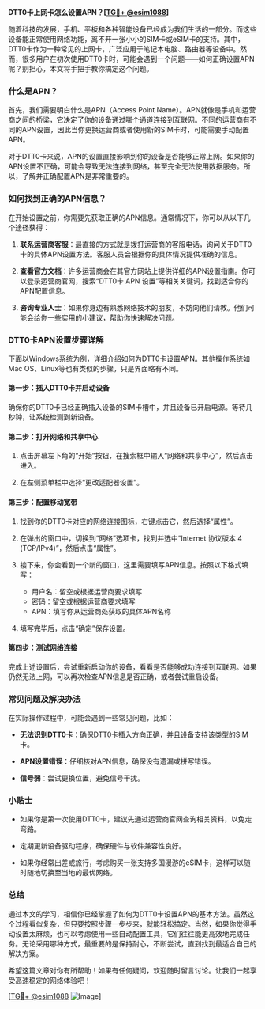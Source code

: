 **DTT0卡上网卡怎么设置APN？[[TG💪+ @esim1088](https://t.me/s/esim1088)]**

随着科技的发展，手机、平板和各种智能设备已经成为我们生活的一部分。而这些设备能正常使用网络功能，离不开一张小小的SIM卡或eSIM卡的支持。其中，DTT0卡作为一种常见的上网卡，广泛应用于笔记本电脑、路由器等设备中。然而，很多用户在初次使用DTT0卡时，可能会遇到一个问题——如何正确设置APN呢？别担心，本文将手把手教你搞定这个问题。

### 什么是APN？

首先，我们需要明白什么是APN（Access Point Name）。APN就像是手机和运营商之间的桥梁，它决定了你的设备通过哪个通道连接到互联网。不同的运营商有不同的APN设置，因此当你更换运营商或者使用新的SIM卡时，可能需要手动配置APN。

对于DTT0卡来说，APN的设置直接影响到你的设备是否能够正常上网。如果你的APN设置不正确，可能会导致无法连接到网络，甚至完全无法使用数据服务。所以，了解并正确配置APN是非常重要的。

### 如何找到正确的APN信息？

在开始设置之前，你需要先获取正确的APN信息。通常情况下，你可以从以下几个途径获得：

1. **联系运营商客服**：最直接的方式就是拨打运营商的客服电话，询问关于DTT0卡的具体APN设置方法。客服人员会根据你的具体情况提供准确的信息。
   
2. **查看官方文档**：许多运营商会在其官方网站上提供详细的APN设置指南。你可以登录运营商官网，搜索“DTT0卡 APN 设置”等相关关键词，找到适合你的APN配置信息。

3. **咨询专业人士**：如果你身边有熟悉网络技术的朋友，不妨向他们请教。他们可能会给你一些实用的小建议，帮助你快速解决问题。

### DTT0卡APN设置步骤详解

下面以Windows系统为例，详细介绍如何为DTT0卡设置APN。其他操作系统如Mac OS、Linux等也有类似的步骤，只是界面略有不同。

#### 第一步：插入DTT0卡并启动设备

确保你的DTT0卡已经正确插入设备的SIM卡槽中，并且设备已开启电源。等待几秒钟，让系统检测到新设备。

#### 第二步：打开网络和共享中心

1. 点击屏幕左下角的“开始”按钮，在搜索框中输入“网络和共享中心”，然后点击进入。
   
2. 在左侧菜单栏中选择“更改适配器设置”。

#### 第三步：配置移动宽带

1. 找到你的DTT0卡对应的网络连接图标，右键点击它，然后选择“属性”。

2. 在弹出的窗口中，切换到“网络”选项卡，找到并选中“Internet 协议版本 4 (TCP/IPv4)”，然后点击“属性”。

3. 接下来，你会看到一个新的窗口，这里需要填写APN信息。按照以下格式填写：
   - 用户名：留空或根据运营商要求填写
   - 密码：留空或根据运营商要求填写
   - APN：填写你从运营商处获取的具体APN名称

4. 填写完毕后，点击“确定”保存设置。

#### 第四步：测试网络连接

完成上述设置后，尝试重新启动你的设备，看看是否能够成功连接到互联网。如果仍然无法上网，可以再次检查APN信息是否正确，或者尝试重启设备。

### 常见问题及解决办法

在实际操作过程中，可能会遇到一些常见问题，比如：

- **无法识别DTT0卡**：确保DTT0卡插入方向正确，并且设备支持该类型的SIM卡。
  
- **APN设置错误**：仔细核对APN信息，确保没有遗漏或拼写错误。

- **信号弱**：尝试更换位置，避免信号干扰。

### 小贴士

- 如果你是第一次使用DTT0卡，建议先通过运营商官网查询相关资料，以免走弯路。
  
- 定期更新设备驱动程序，确保硬件与软件兼容性良好。

- 如果你经常出差或旅行，考虑购买一张支持多国漫游的eSIM卡，这样可以随时随地切换至当地的最优网络。

### 总结

通过本文的学习，相信你已经掌握了如何为DTT0卡设置APN的基本方法。虽然这个过程看似复杂，但只要按照步骤一步步来，就能轻松搞定。当然，如果你觉得手动设置太麻烦，也可以考虑使用一些自动配置工具，它们往往能更高效地完成任务。无论采用哪种方式，最重要的是保持耐心，不断尝试，直到找到最适合自己的解决方案。

希望这篇文章对你有所帮助！如果有任何疑问，欢迎随时留言讨论。让我们一起享受高速稳定的网络体验吧！

[[TG💪+ @esim1088](https://t.me/s/esim1088) ![Image](https://i.postimg.cc/4NQfJmqS/Snipaste-2025-05-13-00-14-12.png)]